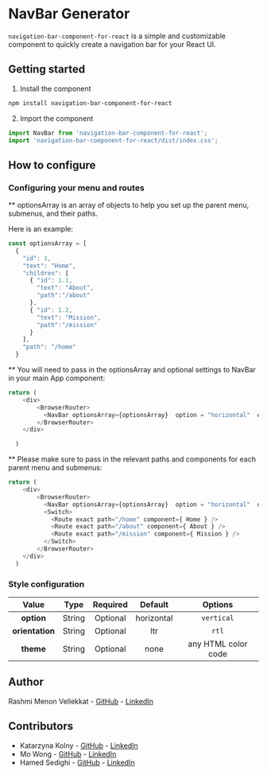 # NavBar Generator

`navigation-bar-component-for-react` is a simple and customizable component to quickly create a navigation bar for your React UI.

## Getting started
1. Install the component
```bash
npm install navigation-bar-component-for-react
```
2. Import the component
```js
import NavBar from 'navigation-bar-component-for-react';
import 'navigation-bar-component-for-react/dist/index.css';
```

## How to configure

### Configuring your menu and routes

** optionsArray is an array of objects to help you set up the parent menu, submenus, and their paths. 

Here is an example:
```typescript jsx
const optionsArray = [
  {
    "id": 1,
    "text": "Home",
    "children": [
      { "id": 1.1,
        "text": "About",
        "path":"/about"
      }, 
      { "id": 1.2,
        "text": "Mission",
        "path":"/mission"
      }
    ],
    "path": "/home"
  }
```

** You will need to pass in the optionsArray and optional settings to NavBar in your main App component:
```typescript jsx
return (
    <div>
        <BrowserRouter>
          <NavBar optionsArray={optionsArray}  option = "horizontal"  orientation = "ltr" theme="blue" />
        </BrowserRouter>
    </div>

  )
```

** Please make sure to pass in the relevant paths and components for each parent menu and submenus:
```typescript jsx
return (
    <div>
        <BrowserRouter>
          <NavBar optionsArray={optionsArray}  option = "horizontal"  orientation = "ltr" theme="blue" />
          <Switch>
            <Route exact path="/home" component={ Home } />
            <Route exact path="/about" component={ About } />
            <Route exact path="/mission" component={ Mission } />
          </Switch>
        </BrowserRouter>
    </div>
  )
```

### Style configuration


|     **Value**         | **Type** | **Required** |     **Default**     |                **Options**                |
| :-------------------: | :------: | :----------: | :-----------------: | :---------------------------------------: |
|     **option**        |  String  |   Optional   |      horizontal     |                 `vertical`                |
|     **orientation**   |  String  |   Optional   |        ltr          |                   `rtl`                   |
|     **theme**         |  String  |   Optional   |        none         |      any HTML color code                  |




## Author
Rashmi Menon Vellekkat - [GitHub](https://github.com/RashmiBalaji) - [LinkedIn](https://www.linkedin.com/in/rashmi-menon-vellekkat-96bb88118/)

## Contributors
- Katarzyna Kolny - [GitHub](https://github.com/kasia-js) - [LinkedIn](https://www.linkedin.com/in/katarzyna-kolny-8b3384b9/)
- Mo Wong - [GitHub](https://github.com/ommwong) - [LinkedIn](https://www.linkedin.com/in/mowong1/)
- Hamed Sedighi - [GitHub](https://github.com/herol3oy) - [LinkedIn](https://www.linkedin.com/in/hamed-sedighi/)

